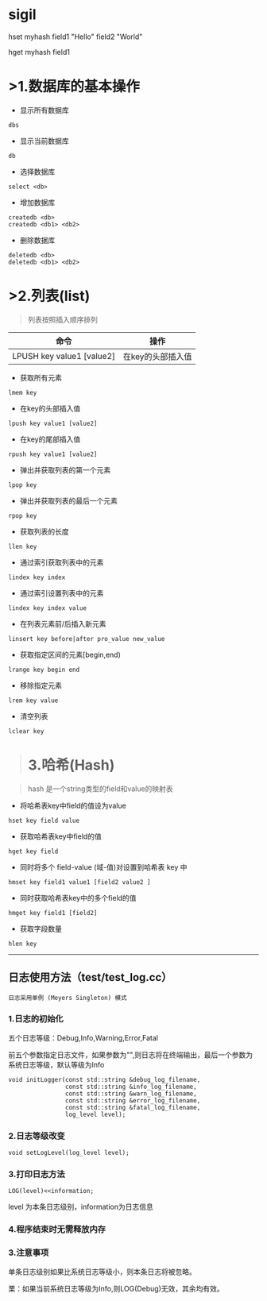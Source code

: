 # sigil


hset myhash field1 "Hello" field2 "World"

hget myhash field1

# >1.数据库的基本操作
- 显示所有数据库
```
dbs
```
- 显示当前数据库
```
db
```
- 选择数据库
```
select <db>
```
- 增加数据库
```
createdb <db>
createdb <db1> <db2>
```
- 删除数据库

```
deletedb <db>
deletedb <db1> <db2>
```

# >2.列表(list)
> 列表按照插入顺序排列

|命令|操作|
|:-------:|:-------:|
|LPUSH key value1 [value2] |在key的头部插入值|

- 获取所有元素
```
lmem key
```

- 在key的头部插入值
```
lpush key value1 [value2]
```
- 在key的尾部插入值
```
rpush key value1 [value2]
```

- 弹出并获取列表的第一个元素
```
lpop key
```
- 弹出并获取列表的最后一个元素
```
rpop key
```

- 获取列表的长度
```
llen key
```

- 通过索引获取列表中的元素
```
lindex key index
```
- 通过索引设置列表中的元素
```
lindex key index value
```
- 在列表元素前/后插入新元素
```
linsert key before|after pro_value new_value
```
- 获取指定区间的元素[begin,end)
```
lrange key begin end
```
- 移除指定元素
```
lrem key value
```
- 清空列表
```
lclear key
```

># 3.哈希(Hash)


> hash 是一个string类型的field和value的映射表

- 将哈希表key中field的值设为value
```
hset key field value
```

- 获取哈希表key中field的值
```
hget key field
```

- 同时将多个 field-value (域-值)对设置到哈希表 key 中
```
hmset key field1 value1 [field2 value2 ]
```
- 同时获取哈希表key中的多个field的值
```
hmget key field1 [field2]
```
- 获取字段数量
```
hlen key
```
---

## 日志使用方法（test/test_log.cc）
```
日志采用单例 (Meyers Singleton) 模式
```

### 1.日志的初始化
五个日志等级：Debug,Info,Warning,Error,Fatal

前五个参数指定日志文件，如果参数为"",则日志将在终端输出，最后一个参数为系统日志等级，默认等级为Info
```
void initLogger(const std::string &debug_log_filename,
                const std::string &info_log_filename,
                const std::string &warn_log_filename,
                const std::string &error_log_filename,
                const std::string &fatal_log_filename,
                log_level level);
```

### 2.日志等级改变

```
void setLogLevel(log_level level);
```

### 3.打印日志方法
```
LOG(level)<<information;
```
level 为本条日志级别，information为日志信息

### 4.程序结束时无需释放内存


### 3.注意事项
单条日志级别如果比系统日志等级小，则本条日志将被忽略。

栗：如果当前系统日志等级为Info,则LOG(Debug)无效，其余均有效。
